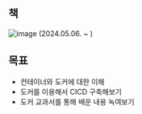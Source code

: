 ## 책

![image](https://github.com/byeolhaha/docker/assets/108210958/75c5212a-878c-4548-a1e5-630db2200f27)
(2024.05.06. ~ )
## 목표
- 컨테이너와 도커에 대한 이해
- 도커를 이용해서 CICD 구축해보기
- 도커 교과서를 통해 배운 내용 녹여보기
